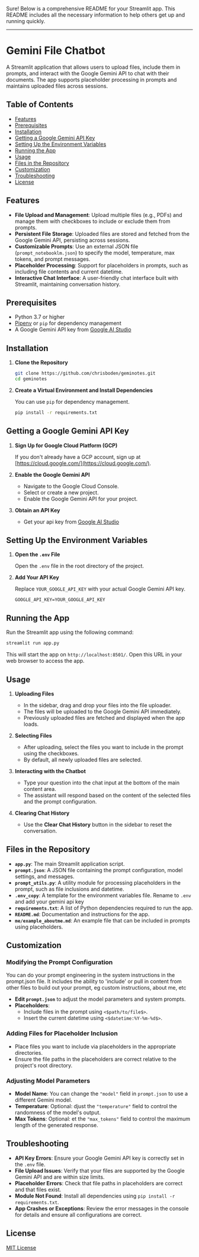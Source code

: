 Sure! Below is a comprehensive README for your Streamlit app. This README includes all the necessary information to help others get up and running quickly.

---

# Gemini File Chatbot

A Streamlit application that allows users to upload files, include them in prompts, and interact with the Google Gemini API to chat with their documents. The app supports placeholder processing in prompts and maintains uploaded files across sessions.

## Table of Contents

- [Features](#features)
- [Prerequisites](#prerequisites)
- [Installation](#installation)
- [Getting a Google Gemini API Key](#getting-a-google-gemini-api-key)
- [Setting Up the Environment Variables](#setting-up-the-environment-variables)
- [Running the App](#running-the-app)
- [Usage](#usage)
- [Files in the Repository](#files-in-the-repository)
- [Customization](#customization)
- [Troubleshooting](#troubleshooting)
- [License](#license)

## Features

- **File Upload and Management**: Upload multiple files (e.g., PDFs) and manage them with checkboxes to include or exclude them from prompts.
- **Persistent File Storage**: Uploaded files are stored and fetched from the Google Gemini API, persisting across sessions.
- **Customizable Prompts**: Use an external JSON file (`prompt_notebooklm.json`) to specify the model, temperature, max tokens, and prompt messages.
- **Placeholder Processing**: Support for placeholders in prompts, such as including file contents and current datetime.
- **Interactive Chat Interface**: A user-friendly chat interface built with Streamlit, maintaining conversation history.

## Prerequisites

- Python 3.7 or higher
- [Pipenv](https://pipenv.pypa.io/en/latest/) or `pip` for dependency management
- A Google Gemini API key from [Google AI Studio](https://aistudio.google.com/app/apikey)

## Installation

1. **Clone the Repository**

   ```bash
   git clone https://github.com/chrisboden/geminotes.git
   cd geminotes
   ```

2. **Create a Virtual Environment and Install Dependencies**

   You can use `pip` for dependency management.


     ```bash
     pip install -r requirements.txt
     ```

## Getting a Google Gemini API Key

1. **Sign Up for Google Cloud Platform (GCP)**

   If you don't already have a GCP account, sign up at [https://cloud.google.com/](https://cloud.google.com/).

2. **Enable the Google Gemini API**

   - Navigate to the Google Cloud Console.
   - Select or create a new project.
   - Enable the Google Gemini API for your project.

3. **Obtain an API Key**

   - Get your api key from [Google AI Studio](https://aistudio.google.com/app/apikey)

## Setting Up the Environment Variables

1. **Open the `.env` File**

   Open the `.env` file in the root directory of the project.

2. **Add Your API Key**

   Replace `YOUR_GOOGLE_API_KEY` with your actual Google Gemini API key.

   ```env
   GOOGLE_API_KEY=YOUR_GOOGLE_API_KEY
   ```

## Running the App

Run the Streamlit app using the following command:

```bash
streamlit run app.py
```

This will start the app on `http://localhost:8501/`. Open this URL in your web browser to access the app.

## Usage

1. **Uploading Files**

   - In the sidebar, drag and drop your files into the file uploader.
   - The files will be uploaded to the Google Gemini API immediately.
   - Previously uploaded files are fetched and displayed when the app loads.

2. **Selecting Files**

   - After uploading, select the files you want to include in the prompt using the checkboxes.
   - By default, all newly uploaded files are selected.

3. **Interacting with the Chatbot**

   - Type your question into the chat input at the bottom of the main content area.
   - The assistant will respond based on the content of the selected files and the prompt configuration.

4. **Clearing Chat History**

   - Use the **Clear Chat History** button in the sidebar to reset the conversation.

## Files in the Repository

- **`app.py`**: The main Streamlit application script.
- **`prompt.json`**: A JSON file containing the prompt configuration, model settings, and messages.
- **`prompt_utils.py`**: A utility module for processing placeholders in the prompt, such as file inclusions and datetime.
- **`.env_copy`**: A template for the environment variables file. Rename to `.env` and add your gemini api key
- **`requirements.txt`**: A list of Python dependencies required to run the app.
- **`README.md`**: Documentation and instructions for the app.
- **`me/example_aboutme.md`**: An example file that can be included in prompts using placeholders.

## Customization

### Modifying the Prompt Configuration

You can do your prompt engineering in the system instructions in the prompt.json file. It includes the ability to 'include' or pull in content from other files to build out your prompt, eg custom instructions, about me, etc
- **Edit `prompt.json`** to adjust the model parameters and system prompts.
- **Placeholders**:
  - Include files in the prompt using `<$path/to/file$>`.
  - Insert the current datetime using `<$datetime:%Y-%m-%d$>`.

### Adding Files for Placeholder Inclusion

- Place files you want to include via placeholders in the appropriate directories.
- Ensure the file paths in the placeholders are correct relative to the project's root directory.

### Adjusting Model Parameters

- **Model Name**: You can change the `"model"` field in `prompt.json` to use a different Gemini model.
- **Temperature**: Optional: djust the `"temperature"` field to control the randomness of the model's output.
- **Max Tokens**: Optional: et the `"max_tokens"` field to control the maximum length of the generated response.

## Troubleshooting

- **API Key Errors**: Ensure your Google Gemini API key is correctly set in the `.env` file.
- **File Upload Issues**: Verify that your files are supported by the Google Gemini API and are within size limits.
- **Placeholder Errors**: Check that file paths in placeholders are correct and that files exist.
- **Module Not Found**: Install all dependencies using `pip install -r requirements.txt`.
- **App Crashes or Exceptions**: Review the error messages in the console for details and ensure all configurations are correct.

## License

[MIT License](LICENSE)
